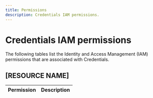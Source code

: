 ```yaml
---
title: Permissions
description: Credentials IAM permissions.
---
```


# Credentials IAM permissions

The following tables list the Identity and Access Management (IAM) permissions that are associated with Credentials.

## [RESOURCE NAME]

| Permission | Description |
| --- | --- |
